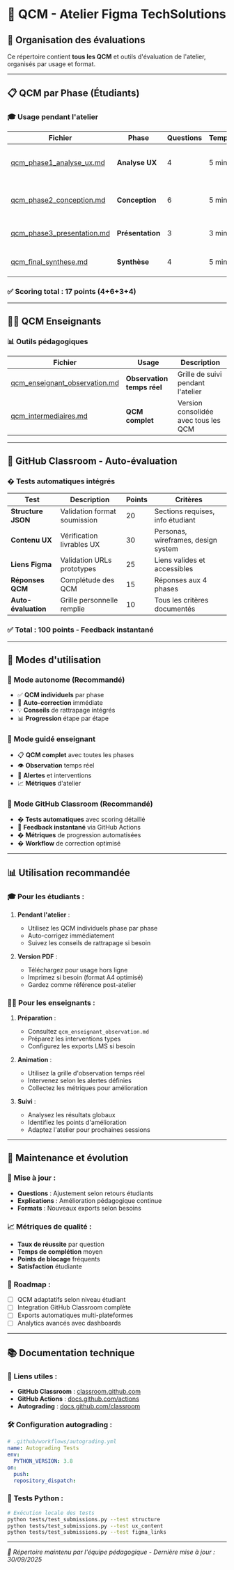 # 📝 QCM - Atelier Figma TechSolutions

## 🎯 Organisation des évaluations

Ce répertoire contient **tous les QCM** et outils d'évaluation de l'atelier, organisés par usage et format.

---

## 📋 QCM par Phase (Étudiants)

### 🎓 **Usage pendant l'atelier**

| Fichier | Phase | Questions | Temps | Usage |
|---------|--------|-----------|-------|--------|
| [qcm_phase1_analyse_ux.md](qcm_phase1_analyse_ux.md) | **Analyse UX** | 4 | 5 min | Validation après 30 min d'analyse |
| [qcm_phase2_conception.md](qcm_phase2_conception.md) | **Conception** | 6 | 5 min | Validation après 90 min de prototypage |
| [qcm_phase3_presentation.md](qcm_phase3_presentation.md) | **Présentation** | 3 | 3 min | Validation après présentation |
| [qcm_final_synthese.md](qcm_final_synthese.md) | **Synthèse** | 4 | 5 min | Bilan complet de l'atelier |

### ✅ **Scoring total** : 17 points (4+6+3+4)

---

## 👨‍🏫 QCM Enseignants

### 📊 **Outils pédagogiques**

| Fichier | Usage | Description |
|---------|--------|-------------|
| [qcm_enseignant_observation.md](qcm_enseignant_observation.md) | **Observation temps réel** | Grille de suivi pendant l'atelier |
| [qcm_intermediaires.md](qcm_intermediaires.md) | **QCM complet** | Version consolidée avec tous les QCM |

---

## 🤖 GitHub Classroom - Auto-évaluation

### � **Tests automatiques intégrés**

| Test | Description | Points | Critères |
|------|-------------|--------|----------|
| **Structure JSON** | Validation format soumission | 20 | Sections requises, info étudiant |
| **Contenu UX** | Vérification livrables UX | 30 | Personas, wireframes, design system |
| **Liens Figma** | Validation URLs prototypes | 25 | Liens valides et accessibles |
| **Réponses QCM** | Complétude des QCM | 15 | Réponses aux 4 phases |
| **Auto-évaluation** | Grille personnelle remplie | 10 | Tous les critères documentés |

### ✅ **Total** : 100 points - **Feedback instantané**

---

## 🎯 Modes d'utilisation

### 📱 **Mode autonome** (Recommandé)
- ✅ **QCM individuels** par phase
- 🎯 **Auto-correction** immédiate
- 💡 **Conseils** de rattrapage intégrés
- 📊 **Progression** étape par étape

### 👥 **Mode guidé enseignant**
- 📋 **QCM complet** avec toutes les phases
- 👁️ **Observation** temps réel
- 🚨 **Alertes** et interventions
- 📈 **Métriques** d'atelier

### 🤖 **Mode GitHub Classroom** (Recommandé)
- � **Tests automatiques** avec scoring détaillé
- 🔄 **Feedback instantané** via GitHub Actions
- � **Métriques** de progression automatisées
- � **Workflow** de correction optimisé

---

## 📊 Utilisation recommandée

### 🎓 **Pour les étudiants** :

1. **Pendant l'atelier** :
   - Utilisez les QCM individuels phase par phase
   - Auto-corrigez immédiatement
   - Suivez les conseils de rattrapage si besoin

2. **Version PDF** :
   - Téléchargez pour usage hors ligne
   - Imprimez si besoin (format A4 optimisé)
   - Gardez comme référence post-atelier

### 👨‍🏫 **Pour les enseignants** :

1. **Préparation** :
   - Consultez `qcm_enseignant_observation.md`
   - Préparez les interventions types
   - Configurez les exports LMS si besoin

2. **Animation** :
   - Utilisez la grille d'observation temps réel
   - Intervenez selon les alertes définies
   - Collectez les métriques pour amélioration

3. **Suivi** :
   - Analysez les résultats globaux
   - Identifiez les points d'amélioration
   - Adaptez l'atelier pour prochaines sessions

---

## 🔄 Maintenance et évolution

### 📝 **Mise à jour** :
- **Questions** : Ajustement selon retours étudiants
- **Explications** : Amélioration pédagogique continue
- **Formats** : Nouveaux exports selon besoins

### 📈 **Métriques de qualité** :
- **Taux de réussite** par question
- **Temps de complétion** moyen
- **Points de blocage** fréquents
- **Satisfaction** étudiante

### 🎯 **Roadmap** :
- [ ] QCM adaptatifs selon niveau étudiant
- [ ] Integration GitHub Classroom complète
- [ ] Exports automatiques multi-plateformes
- [ ] Analytics avancés avec dashboards

---

## 📚 Documentation technique

### 🔗 **Liens utiles** :
- **GitHub Classroom** : [classroom.github.com](https://classroom.github.com/)
- **GitHub Actions** : [docs.github.com/actions](https://docs.github.com/en/actions)
- **Autograding** : [docs.github.com/classroom](https://docs.github.com/en/education/manage-coursework-with-github-classroom/teach-with-github-classroom/use-autograding)

### 🛠️ **Configuration autograding** :
```yaml
# .github/workflows/autograding.yml
name: Autograding Tests
env:
  PYTHON_VERSION: 3.8
on:
  push:
  repository_dispatch:
```

### 🐍 **Tests Python** :
```bash
# Exécution locale des tests
python tests/test_submissions.py --test structure
python tests/test_submissions.py --test ux_content
python tests/test_submissions.py --test figma_links
```

---

*📝 Répertoire maintenu par l'équipe pédagogique - Dernière mise à jour : 30/09/2025*